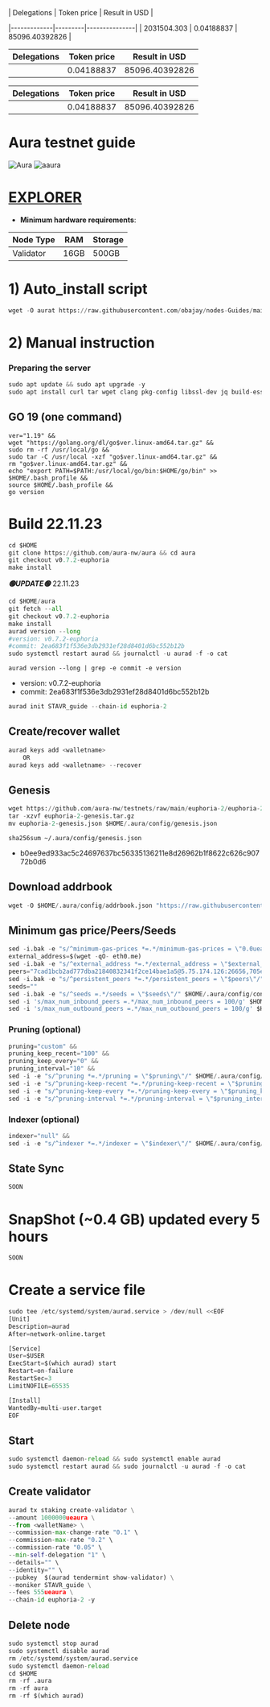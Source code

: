 <!-- START_TABLE -->| Delegations | Token price | Result in USD |
|-------------|---------|---------------|
| 2031504.303 | 0.04188837 | 85096.40392826 |
<!-- END_TABLE -->

<!-- START_TABLE -->
| Delegations | Token price | Result in USD |
|-------------|---------|---------------|
|  | 0.04188837 | 85096.40392826 |

<!-- END_TABLE -->

<!-- START_TABLE -->
| Delegations | Token price | Result in USD |
|-------------|---------|---------------|
|  | 0.04188837 | 85096.40392826 |

<!-- END_TABLE -->

# Aura testnet guide

![Aura](https://user-images.githubusercontent.com/44331529/180595364-72b306db-c60b-463e-877c-57ee5acc126e.png)
![aaura](https://user-images.githubusercontent.com/44331529/180595514-1dfc72a9-b72e-477b-ab5b-54f8a5071c7d.png)



[EXPLORER](https://explorer.stavr.tech/Aura-Testnet/staking)
=

- **Minimum hardware requirements**:

| Node Type  | RAM  | Storage  | 
|------------|------|----------|
| Validator  | 16GB | 500GB    |

# 1) Auto_install script
```python
wget -O aurat https://raw.githubusercontent.com/obajay/nodes-Guides/main/Projects/Aura/Testnet/aurat && chmod +x aurat && ./aurat
```

# 2) Manual instruction
### Preparing the server
```python
sudo apt update && sudo apt upgrade -y
sudo apt install curl tar wget clang pkg-config libssl-dev jq build-essential bsdmainutils git make ncdu gcc git jq chrony liblz4-tool -y
```
## GO 19 (one command)
```pyton
ver="1.19" &&
wget "https://golang.org/dl/go$ver.linux-amd64.tar.gz" &&
sudo rm -rf /usr/local/go &&
sudo tar -C /usr/local -xzf "go$ver.linux-amd64.tar.gz" &&
rm "go$ver.linux-amd64.tar.gz" &&
echo "export PATH=$PATH:/usr/local/go/bin:$HOME/go/bin" >> $HOME/.bash_profile &&
source $HOME/.bash_profile &&
go version
```
# Build 22.11.23
```python
cd $HOME
git clone https://github.com/aura-nw/aura && cd aura
git checkout v0.7.2-euphoria
make install
```

*******🟢UPDATE🟢******* 22.11.23
```python
cd $HOME/aura
git fetch --all
git checkout v0.7.2-euphoria
make install
aurad version --long
#version: v0.7.2-euphoria
#commit: 2ea683f1f536e3db2931ef28d8401d6bc552b12b
sudo systemctl restart aurad && journalctl -u aurad -f -o cat
```

`aurad version --long | grep -e commit -e version`
+ version: v0.7.2-euphoria
+ commit: 2ea683f1f536e3db2931ef28d8401d6bc552b12b

```python
aurad init STAVR_guide --chain-id euphoria-2
```

## Create/recover wallet
```python
aurad keys add <walletname>
    OR
aurad keys add <walletname> --recover
```
## Genesis
```python
wget https://github.com/aura-nw/testnets/raw/main/euphoria-2/euphoria-2-genesis.tar.gz
tar -xzvf euphoria-2-genesis.tar.gz
mv euphoria-2-genesis.json $HOME/.aura/config/genesis.json
```
`sha256sum ~/.aura/config/genesis.json`
+ b0ee9ed933ac5c24697637bc56335136211e8d26962b1f8622c626c90772b0d6

## Download addrbook
```python
wget -O $HOME/.aura/config/addrbook.json "https://raw.githubusercontent.com/obajay/nodes-Guides/main/Projects/Aura/Testnet/addrbook.json"
```

## Minimum gas price/Peers/Seeds
```python
sed -i.bak -e "s/^minimum-gas-prices *=.*/minimum-gas-prices = \"0.0ueaura\"/;" ~/.aura/config/app.toml
external_address=$(wget -qO- eth0.me)
sed -i.bak -e "s/^external_address *=.*/external_address = \"$external_address:26656\"/" $HOME/.aura/config/config.toml
peers="7cad1bcb2ad777dba21840832341f2ce14bae1a5@5.75.174.126:26656,705e3c2b2b554586976ed88bb27f68e4c4176a33@13.250.223.114:26656,b9243524f659f2ff56691a4b2919c3060b2bb824@13.214.5.1:26656,d334e2b9dd84346ea532ff3d43f3f7c4946845c9@144.91.122.166:26656,b91ee5c72905bc49beed2720bb882c923c68fbc9@65.108.142.47:21656"
sed -i.bak -e "s/^persistent_peers *=.*/persistent_peers = \"$peers\"/" $HOME/.aura/config/config.toml
seeds=""
sed -i.bak -e "s/^seeds =.*/seeds = \"$seeds\"/" $HOME/.aura/config/config.toml
sed -i 's/max_num_inbound_peers =.*/max_num_inbound_peers = 100/g' $HOME/.aura/config/config.toml
sed -i 's/max_num_outbound_peers =.*/max_num_outbound_peers = 100/g' $HOME/.aura/config/config.toml
```

### Pruning (optional)
```python
pruning="custom" &&
pruning_keep_recent="100" &&
pruning_keep_every="0" &&
pruning_interval="10" &&
sed -i -e "s/^pruning *=.*/pruning = \"$pruning\"/" $HOME/.aura/config/app.toml &&
sed -i -e "s/^pruning-keep-recent *=.*/pruning-keep-recent = \"$pruning_keep_recent\"/" $HOME/.aura/config/app.toml &&
sed -i -e "s/^pruning-keep-every *=.*/pruning-keep-every = \"$pruning_keep_every\"/" $HOME/.aura/config/app.toml &&
sed -i -e "s/^pruning-interval *=.*/pruning-interval = \"$pruning_interval\"/" $HOME/.aura/config/app.toml
```
### Indexer (optional)
```python
indexer="null" &&
sed -i -e "s/^indexer *=.*/indexer = \"$indexer\"/" $HOME/.aura/config/config.toml
```
## State Sync
```python
SOON
```
# SnapShot (~0.4 GB) updated every 5 hours
```python
SOON
```

# Create a service file
```python
sudo tee /etc/systemd/system/aurad.service > /dev/null <<EOF
[Unit]
Description=aurad
After=network-online.target

[Service]
User=$USER
ExecStart=$(which aurad) start
Restart=on-failure
RestartSec=3
LimitNOFILE=65535

[Install]
WantedBy=multi-user.target
EOF
```
## Start
```python
sudo systemctl daemon-reload && sudo systemctl enable aurad
sudo systemctl restart aurad && sudo journalctl -u aurad -f -o cat
```

## Create validator
```python
aurad tx staking create-validator \
--amount 1000000ueaura \
--from <walletName> \
--commission-max-change-rate "0.1" \
--commission-max-rate "0.2" \
--commission-rate "0.05" \
--min-self-delegation "1" \
--details="" \
--identity="" \
--pubkey  $(aurad tendermint show-validator) \
--moniker STAVR_guide \
--fees 555ueaura \
--chain-id euphoria-2 -y
```

## Delete node
```python
sudo systemctl stop aurad
sudo systemctl disable aurad
rm /etc/systemd/system/aurad.service
sudo systemctl daemon-reload
cd $HOME
rm -rf .aura
rm -rf aura
rm -rf $(which aurad)
```
